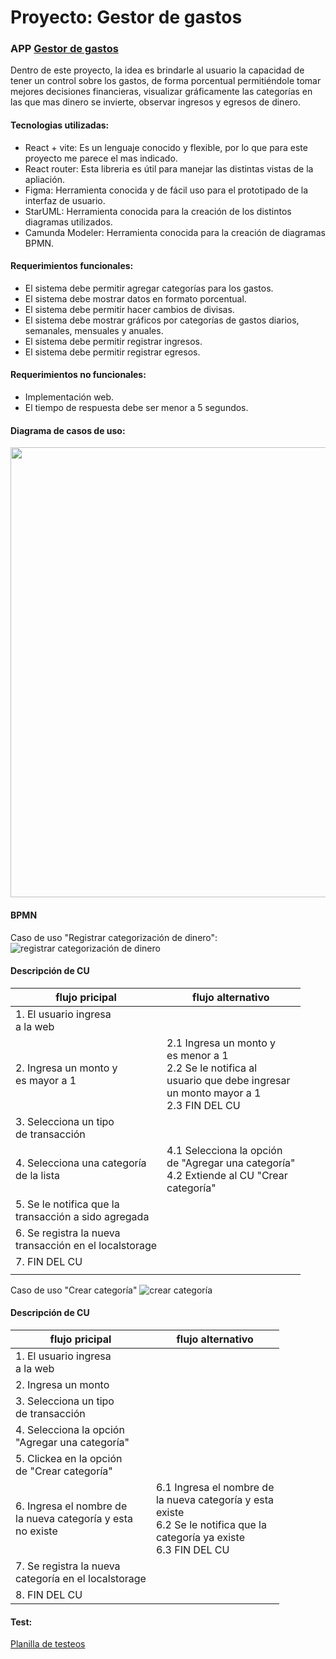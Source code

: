 # Proyecto: Gestor de gastos

### APP [Gestor de gastos](https://dsi-gestor-de-gastos.netlify.app/)

Dentro de este proyecto, la idea es brindarle al usuario la capacidad de tener un control sobre los gastos, de forma porcentual permitiéndole tomar mejores decisiones financieras, visualizar gráficamente las categorías en las que mas dinero se invierte, observar ingresos y egresos de dinero.

#### Tecnologias utilizadas:
- React + vite: Es un lenguaje conocido y flexible, por lo que para este proyecto me parece el mas indicado.
- React router: Esta libreria es útil para manejar las distintas vistas de la apliación.
- Figma: Herramienta conocida y de fácil uso para el prototipado de la interfaz de usuario.
- StarUML: Herramienta conocida para la creación de los distintos diagramas utilizados.
- Camunda Modeler: Herramienta conocida para la creación de diagramas BPMN.
  

#### Requerimientos funcionales:

- El sistema debe permitir agregar categorías para los gastos.
- El sistema debe mostrar datos en formato porcentual.
- El sistema debe permitir hacer cambios de divisas.
- El sistema debe mostrar gráficos por categorías de gastos diarios, semanales, mensuales y anuales.
- El sistema debe permitir registrar ingresos.
- El sistema debe permitir registrar egresos.

#### Requerimientos no funcionales:

- Implementación web.
- El tiempo de respuesta debe ser menor a 5 segundos.

#### Diagrama de casos de uso:

<img src="https://github.com/user-attachments/assets/2f1d57ea-798a-4e51-8437-f7543b525ac1" width="720">

#### BPMN 

Caso de uso "Registrar categorización de dinero":
![registrar categorización de dinero](https://github.com/user-attachments/assets/a47f3439-836f-4805-ab6c-5ee463b8df33)
<br>
#### Descripción de CU
| flujo pricipal                                             | flujo alternativo                                                                                                                    |
|------------------------------------------------------------|--------------------------------------------------------------------------------------------------------------------------------------|
| 1. El usuario ingresa <br>a la web                         |                                                                                                                                      |
| 2. Ingresa un monto y <br>es mayor a 1                     | 2.1 Ingresa un monto y<br>es menor a 1<br>2.2 Se le notifica al<br>usuario que debe ingresar<br>un monto mayor a 1<br>2.3 FIN DEL CU |
| 3. Selecciona un tipo <br>de transacción                   |                                                                                                                                      |
| 4. Selecciona una categoría<br>de la lista                 | 4.1 Selecciona la opción<br>de "Agregar una categoría"<br>4.2 Extiende al CU "Crear<br>categoría"                                    |
| 5. Se le notifica que la<br>transacción a sido agregada    |                                                                                                                                      |
| 6. Se registra la nueva <br>transacción en el localstorage |                                                                                                                                      |
| 7. FIN DEL CU                                              |                                                                                                                                      |
|                                                            |                                                                                                                                      |

Caso de uso "Crear categoría"
![crear categoría](https://github.com/user-attachments/assets/83fc5281-ef51-4be0-9763-d6891a81ce0e)
<br>
#### Descripción de CU
| flujo pricipal                                                    | flujo alternativo                                                                                                                     |
|-------------------------------------------------------------------|---------------------------------------------------------------------------------------------------------------------------------------|
| 1. El usuario ingresa <br>a la web                                |                                                                                                                                       |
| 2. Ingresa un monto                                               |                                                                                                                                       |
| 3. Selecciona un tipo<br>de transacción                           |                                                                                                                                       |
| 4. Selecciona la opción<br>"Agregar una categoría"                |                                                                                                                                       |
| 5. Clickea en la opción<br>de "Crear categoría"                   |                                                                                                                                       |
| 6. Ingresa el nombre de<br>la nueva categoría y esta<br>no existe | 6.1 Ingresa el nombre de<br>la nueva categoría y esta<br>existe<br>6.2 Se le notifica que la<br>categoría ya existe<br>6.3 FIN DEL CU |
| 7. Se registra la nueva <br>categoría en el localstorage          |                                                                                                                                       |
| 8. FIN DEL CU                                                     |                                                                                                                                       |

#### Test:
[Planilla de testeos](https://docs.google.com/spreadsheets/d/1DXB9XJ65iz6PfVFWiciyzDRo-oDrGlB91sCZZRegKWw/edit?usp=sharing)
